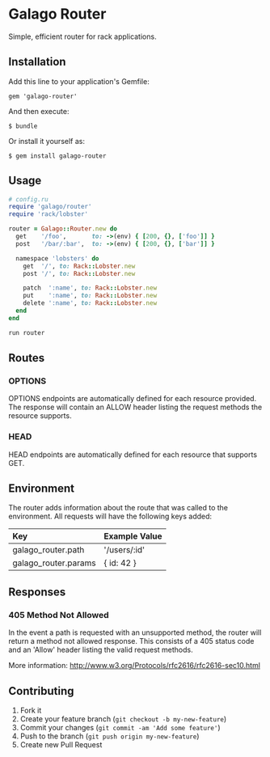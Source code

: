 # Galago Router

Simple, efficient router for rack applications.

## Installation

Add this line to your application's Gemfile:

    gem 'galago-router'

And then execute:

    $ bundle

Or install it yourself as:

    $ gem install galago-router

## Usage

```ruby
# config.ru
require 'galago/router'
require 'rack/lobster'

router = Galago::Router.new do
  get    '/foo',       to: ->(env) { [200, {}, ['foo']] }
  post   '/bar/:bar',  to: ->(env) { [200, {}, ['bar']] }

  namespace 'lobsters' do
    get  '/', to: Rack::Lobster.new
    post '/', to: Rack::Lobster.new

    patch  ':name', to: Rack::Lobster.new
    put    ':name', to: Rack::Lobster.new
    delete ':name', to: Rack::Lobster.new
  end
end

run router
```

## Routes

### OPTIONS

OPTIONS endpoints are automatically defined for each resource provided. The
response will contain an ALLOW header listing the request methods the resource
supports.

### HEAD

HEAD endpoints are automatically defined for each resource that supports GET.


## Environment

The router adds information about the route that was called to the environment.
All requests will have the following keys added:

| Key                  | Example Value |
| :------------------- | :------------ |
| galago_router.path   | '/users/:id'  |
| galago_router.params | { id: 42 }    |


## Responses

### 405 Method Not Allowed

In the event a path is requested with an unsupported method, the router will return a method not allowed response.
This consists of a 405 status code and an 'Allow' header listing the valid request methods. 

More information: http://www.w3.org/Protocols/rfc2616/rfc2616-sec10.html


## Contributing

1. Fork it
2. Create your feature branch (`git checkout -b my-new-feature`)
3. Commit your changes (`git commit -am 'Add some feature'`)
4. Push to the branch (`git push origin my-new-feature`)
5. Create new Pull Request

